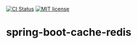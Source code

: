 [![CI Status](https://travis-ci.org/brunordg/ctanywhere.svg?branch=master&style=flat-square)](https://travis-ci.org/brunordg/ctanywhere)
[![MIT license](https://img.shields.io/dub/l/vibe-d.svg?style=flat-square)](http://opensource.org/licenses/MIT)

# spring-boot-cache-redis
